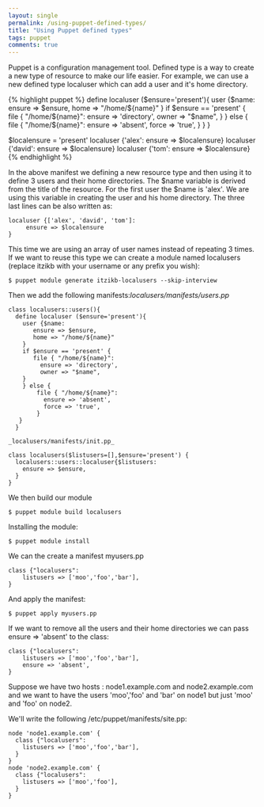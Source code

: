 ```yaml
---
layout: single
permalink: /using-puppet-defined-types/
title: "Using Puppet defined types"
tags: puppet
comments: true
---
```

Puppet is a configuration management tool. Defined type is a way to create a new type of resource to make our life easier. For example, we can use a new defined type localuser which can add a user and it's home directory.



{% highlight puppet %}
define localuser ($ensure='present'){
  user {$name:
     ensure => $ensure,
     home => "/home/${name}"
  }
  if $ensure == 'present' {
    file { "/home/${name}":
      ensure => 'directory',
      owner => "$name",
    }
  } else {
    file { "/home/${name}":
      ensure => 'absent',
      force => 'true',
    }
  }
}

$localensure = 'present'
localuser {'alex': ensure => $localensure}
localuser {'david': ensure => $localensure}
localuser {'tom': ensure => $localensure}
{% endhighlight %}

In the above manifest we defining a new resource type and then using it to define 3 users and their home directories. The $name variable is derived from the title of the resource. For the first user the $name is 'alex'. We are using this variable in creating the user and his home directory. The three last lines can be also written as:
```puppet
localuser {['alex', 'david', 'tom']:
     ensure => $localensure
}
```
This time we are using an array of user names instead of repeating 3 times. If we want to reuse this type we can create a module named localusers (replace itzikb with your username or any prefix you wish):
```shell
$ puppet module generate itzikb-localusers --skip-interview
```

Then we add the following manifests:_localusers/manifests/users.pp_ 
```puppet
class localusers::users(){
  define localuser ($ensure='present'){
    user {$name:
       ensure => $ensure,
       home => "/home/${name}"
    }
    if $ensure == 'present' {
       file { "/home/${name}":
         ensure => 'directory',
         owner => "$name",
    }
    } else {
        file { "/home/${name}":
          ensure => 'absent',
          force => 'true',
        }
   }
  }

_localusers/manifests/init.pp_ 

class localusers($listusers=[],$ensure='present') {
  localusers::users::localuser{$listusers:
    ensure => $ensure,
  }
}
```
We then build our module
```shell
$ puppet module build localusers
```

Installing the module:
```shell
$ puppet module install
```

We can the create a manifest myusers.pp
```shell
class {"localusers":
    listusers => ['moo','foo','bar'],
}
```
And apply the manifest:
```shell
$ puppet apply myusers.pp
```
If we want to remove all the users and their home directories we can pass ensure =\> 'absent' to the class:
```puppet
class {"localusers":
    listusers => ['moo','foo','bar'],
    ensure => 'absent',
}
```

Suppose we have two hosts : node1.example.com and node2.example.com and we want to have the users 'moo','foo' and 'bar' on node1 but just 'moo' and 'foo' on node2.  

We'll write the following /etc/puppet/manifests/site.pp:
```puppet
node 'node1.example.com' {
  class {"localusers":
    listusers => ['moo','foo','bar'],
  }
}
node 'node2.example.com' {
  class {"localusers":
    listusers => ['moo','foo'],
  }
}
```
